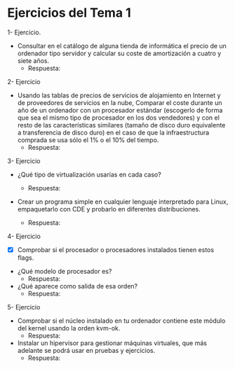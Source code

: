 Ejercicios del Tema 1
=======================

<a name="ejercicio1"></a>1- Ejercicio.
*  Consultar en el catálogo de alguna tienda de informática el precio de un ordenador tipo servidor y calcular su coste de amortización a cuatro y siete años.
    -  Respuesta:

<a name="ejercicio2"></a>2- Ejercicio
* Usando las tablas de precios de servicios de alojamiento en Internet y de proveedores de servicios en la nube, Comparar el coste durante un año de un ordenador con un procesador estándar (escogerlo de forma que sea el mismo tipo de procesador en los dos vendedores) y con el resto de las características similares (tamaño de disco duro equivalente a transferencia de disco duro) en el caso de que la infraestructura comprada se usa sólo el 1% o el 10% del tiempo.
    -  Respuesta:

<a name="ejercicio3"></a>3- Ejercicio
* ¿Qué tipo de virtualización usarías en cada caso?
    -  Respuesta:

* Crear un programa simple en cualquier lenguaje interpretado para Linux, empaquetarlo con CDE y probarlo en diferentes distribuciones.
    -  Respuesta:

<a name="ejercicio4"></a>4- Ejercicio

* [x]  Comprobar si el procesador o procesadores instalados tienen estos flags.
* ¿Qué modelo de procesador es?
    -  Respuesta:
* ¿Qué aparece como salida de esa orden?
    -  Respuesta:

<a name="ejercicio5"></a>5- Ejercicio

* Comprobar si el núcleo instalado en tu ordenador contiene este módulo del kernel usando la orden kvm-ok.
    -  Respuesta:
* Instalar un hipervisor para gestionar máquinas virtuales, que más adelante se podrá usar en pruebas y ejercicios.
    -  Respuesta:
<br><br><br><br><br><br><br><br><br><br><br><br><br><br><br><br><br><br><br><br><br><br><br><br><br><br><br><br><br><br><br><br><br><br><br><br><br>
